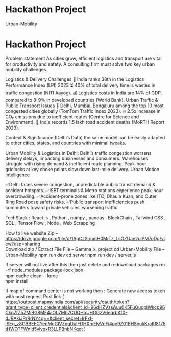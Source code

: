 #  Hackathon Project 

Urban-Mobility
# Hackathon Project
Problem statement As cities grow, efficient logistics and transport are vital for productivity and safety. A consulting firm must solve two key urban mobility challenges.

Logistics & Delivery Challenges 🚛 India ranks 38th in the Logistics Performance Index (LPI) 2023 ⏳ 40% of total delivery time is wasted in traffic congestion (NITI Aayog). 💰 Logistics costs in India are 14% of GDP, compared to 8-9% in developed countries (World Bank).
Urban Traffic & Public Transport Issues 🚗 Delhi, Mumbai, Bengaluru among the top 10 most congested cities globally (TomTom Traffic Index 2023). 🔥 2.5x increase in CO₂ emissions due to inefficient routes (Centre for Science and Environment). 🏥 India records 1.5 lakh road accident deaths (MoRTH Report 2023).

Context & Significance (Delhi’s Data) the same model can be easily adapted to other cities, states, and countries with minimal tweaks.

Urban Mobility & Logistics in Delhi: Delhi’s traffic congestion worsens delivery delays, impacting businesses and consumers. Warehouses struggle with rising demand & inefficient route planning. Peak-hour gridlocks at key choke points slow down last-mile delivery. Urban Motion Intelligence

✅Delhi faces severe congestion, unpredictable public transit demand & accident hotspots. ✅ISBT terminals & Metro stations experience peak-hour overcrowding. ✅Accident-prone zones like ITO, Dhaula Kuan, and Outer Ring Road pose safety risks. ✅Public transport inefficiencies push commuters toward private vehicles, worsening traffic.

TechStack : React js , Python , numpy , pandas , BlockChain , Tailwind CSS , SQL , Tensor Flow , Node , Web Scrapping


How to live website 
Zip  – https://drive.google.com/file/d/1AgCzSrjnmH0MrTz_LsGZUae2ulPM7oDg/view?usp=sharing  
Download zip / Extract File 
File – Gamma_x_project 
cd Urban-Mobility
File – Urban-Mobility 
npm run dev 
cd server 
npm run dev / server.js 

If server will not live after this then just delete and redownload packages 
rm -rf node_modules package-lock.json  
npm cache clean --force             
npm install             

If map of command center  is not working then : 
Generate new access token with post request 
Post link ( https://outpost.mapmyindia.com/api/security/oauth/token?grant_type=client_credentials&client_id=96dHZVzsAuu0K5FuGuoplWkcp96Ckn7fZ5ZMiBG8MF4aOfi7Mh7CUQHqUHGGzV6eqrbKf0-dJRAkiJRrRrNY4g==&client_secret=lrFxI-iSEg_z8GBBEFCYenMqGIVZnqDuIFDHXmElyVnFi4pe9Z01BHSnukKraKI8175tHWOTFWnid5vlyqxR3LLPBnbNKqot )







